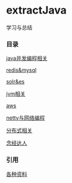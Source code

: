 # extractJava
学习与总结



### 目录
[java并发编程相关](src/main/resources/document/concurrent.md)
<br>

[redis&mysql](src/main/resources/document/redis2mysql.md)
<br>

[solr&es](src/main/resources/document/solr2es.md)
<br>

[jvm相关](src/main/resources/document/jvm.md)
<br>

[aws](src/main/resources/document/aws.md)
<br>

[netty与网络编程](src/main/resources/document/netty.md)
<br>

[分布式相关](src/main/resources/document/distribution.md)
<br>

[念经达人](src/main/resources/document/interview.md)
<br>



### 引用
[各种资料](src/main/resources/document/reference.md)
<br>

